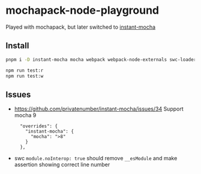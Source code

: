 # mochapack-node-playground

Played with mochapack, but later switched to [instant-mocha](https://github.com/privatenumber/instant-mocha)

## Install

```sh
pnpm i -D instant-mocha mocha webpack webpack-node-externals swc-loader
```

```sh
npm run test:r
npm run test:w
```

## Issues

- https://github.com/privatenumber/instant-mocha/issues/34 Support mocha 9

  ```
    "overrides": {
      "instant-mocha": {
        "mocha": ">8"
      }
    },
  ```

- swc `module.noInterop: true` should remove `__esModule` and make assertion showing
  correct line number
